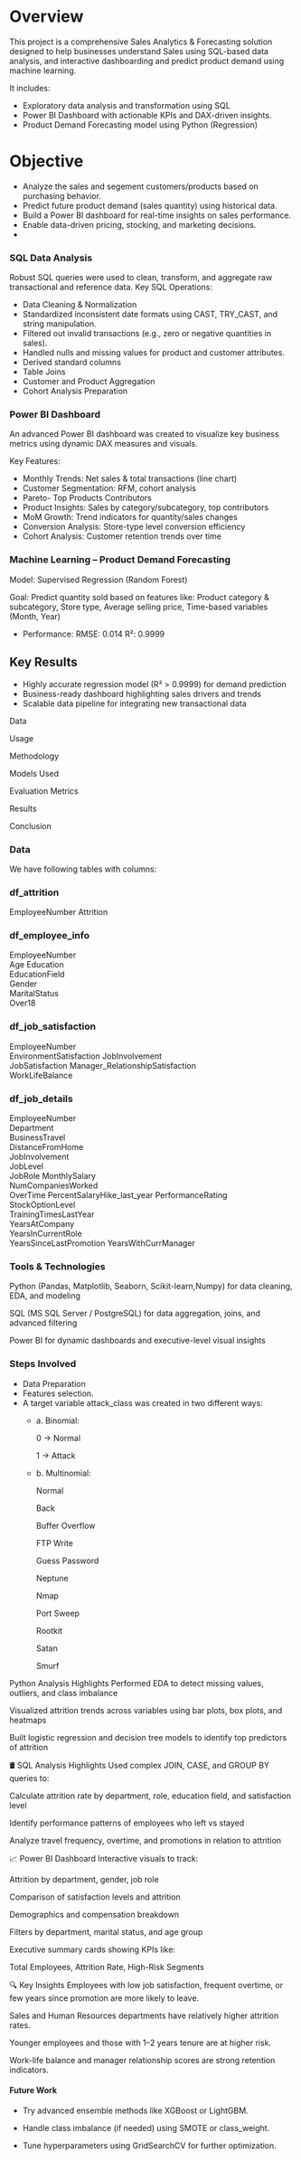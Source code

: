 # Overview

This project is a comprehensive Sales Analytics & Forecasting solution designed to help businesses understand Sales using SQL-based data analysis, and interactive dashboarding and predict product demand using machine learning.

It includes:

- Exploratory data analysis and transformation using SQL
- Power BI Dashboard with actionable KPIs and DAX-driven insights.
- Product Demand Forecasting model using Python (Regression)


# Objective

- Analyze the sales and segement customers/products based on purchasing behavior.
- Predict future product demand (sales quantity) using historical data.
- Build a Power BI dashboard for real-time insights on sales performance.
- Enable data-driven pricing, stocking, and marketing decisions.
- 
### SQL Data Analysis

Robust SQL queries were used to clean, transform, and aggregate raw transactional and reference data.
Key SQL Operations:
- Data Cleaning & Normalization
- Standardized inconsistent date formats using CAST, TRY_CAST, and string manipulation.
- Filtered out invalid transactions (e.g., zero or negative quantities in sales).
- Handled nulls and missing values for product and customer attributes.
- Derived standard columns
- Table Joins
- Customer and Product Aggregation
- Cohort Analysis Preparation

### Power BI Dashboard
An advanced Power BI dashboard was created to visualize key business metrics using dynamic DAX measures and visuals.

Key Features:
- Monthly Trends: Net sales & total transactions (line chart)
- Customer Segmentation: RFM, cohort analysis
- Pareto- Top Products Contributors
- Product Insights: Sales by category/subcategory, top contributors
- MoM Growth: Trend indicators for quantity/sales changes
- Conversion Analysis: Store-type level conversion efficiency
- Cohort Analysis: Customer retention trends over time

### Machine Learning – Product Demand Forecasting
Model: Supervised Regression (Random Forest)

Goal: Predict quantity sold based on features like: Product category & subcategory, Store type, Average selling price, Time-based variables (Month, Year)

- Performance:
   RMSE: 0.014
   R²: 0.9999

## Key Results

- Highly accurate regression model (R² > 0.9999) for demand prediction
- Business-ready dashboard highlighting sales drivers and trends
- Scalable data pipeline for integrating new transactional data

Data

Usage

Methodology

Models Used

Evaluation Metrics

Results

Conclusion

### Data

We have following tables with columns:

### df_attrition 
EmployeeNumber
Attrition

### df_employee_info 
EmployeeNumber	
Age	
Education	
EducationField	
Gender	
MaritalStatus	
Over18

### df_job_satisfaction 
EmployeeNumber	
EnvironmentSatisfaction	
JobInvolvement	
JobSatisfaction	
Manager_RelationshipSatisfaction	
WorkLifeBalance

### df_job_details

EmployeeNumber	
Department	
BusinessTravel	
DistanceFromHome	
JobInvolvement	
JobLevel	
JobRole	
MonthlySalary	
NumCompaniesWorked	 
OverTime 
PercentSalaryHike_last_year	
PerformanceRating	
StockOptionLevel	
TrainingTimesLastYear	
YearsAtCompany	
YearsInCurrentRole	
YearsSinceLastPromotion 
YearsWithCurrManager

### Tools & Technologies

Python (Pandas, Matplotlib, Seaborn, Scikit-learn,Numpy) for data cleaning, EDA, and modeling

SQL (MS SQL Server / PostgreSQL) for data aggregation, joins, and advanced filtering

Power BI for dynamic dashboards and executive-level visual insights


### Steps Involved

- Data Preparation
- Features selection.
- A target variable attack_class was created in two different ways:
   - a. Binomial:

     0 → Normal

     1 → Attack
     
  - b. Multinomial:
  
     Normal

     Back

     Buffer Overflow

     FTP Write

     Guess Password

    Neptune

    Nmap

    Port Sweep

    Rootkit

    Satan

    Smurf

Python Analysis Highlights
Performed EDA to detect missing values, outliers, and class imbalance

Visualized attrition trends across variables using bar plots, box plots, and heatmaps

Built logistic regression and decision tree models to identify top predictors of attrition

🛢️ SQL Analysis Highlights
Used complex JOIN, CASE, and GROUP BY queries to:

Calculate attrition rate by department, role, education field, and satisfaction level

Identify performance patterns of employees who left vs stayed

Analyze travel frequency, overtime, and promotions in relation to attrition

📈 Power BI Dashboard
Interactive visuals to track:

Attrition by department, gender, job role

Comparison of satisfaction levels and attrition

Demographics and compensation breakdown

Filters by department, marital status, and age group

Executive summary cards showing KPIs like:

Total Employees, Attrition Rate, High-Risk Segments

🔍 Key Insights
Employees with low job satisfaction, frequent overtime, or few years since promotion are more likely to leave.

Sales and Human Resources departments have relatively higher attrition rates.

Younger employees and those with 1–2 years tenure are at higher risk.

Work-life balance and manager relationship scores are strong retention indicators.
#### Future Work
- Try advanced ensemble methods like XGBoost or LightGBM.

- Handle class imbalance (if needed) using SMOTE or class_weight.

- Tune hyperparameters using GridSearchCV for further optimization.
    

